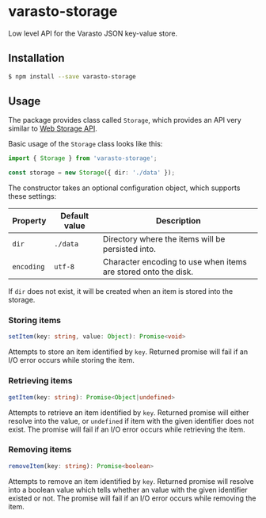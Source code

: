# varasto-storage

Low level API for the Varasto JSON key-value store.

## Installation

```bash
$ npm install --save varasto-storage
```

## Usage

The package provides class called `Storage`, which provides an API very similar
to [Web Storage API].

Basic usage of the `Storage` class looks like this:

```TypeScript
import { Storage } from 'varasto-storage';

const storage = new Storage({ dir: './data' });
```

The constructor takes an optional configuration object, which supports these
settings:

Property   | Default value | Description
---------- | ------------- | -----------
`dir`      | `./data`      | Directory where the items will be persisted into.
`encoding` | `utf-8`       | Character encoding to use when items are stored onto the disk.

If `dir` does not exist, it will be created when an item is stored into the
storage.

### Storing items

```TypeScript
setItem(key: string, value: Object): Promise<void>
```

Attempts to store an item identified by `key`. Returned promise will fail if an
I/O error occurs while storing the item.

### Retrieving items

```TypeScript
getItem(key: string): Promise<Object|undefined>
```

Attempts to retrieve an item identified by `key`. Returned promise will either
resolve into the value, or `undefined` if item with the given identifier does
not exist. The promise will fail if an I/O error occurs while retrieving the
item.

### Removing items

```TypeScript
removeItem(key: string): Promise<boolean>
```

Attempts to remove an item identified by `key`. Returned promise will resolve
into a boolean value which tells whether an value with the given identifier
existed or not. The promise will fail if an I/O error occurs while removing the
item.

[Web Storage API]: https://developer.mozilla.org/en-US/docs/Web/API/Storage
